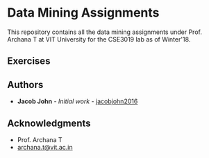 # Data Mining Assignments

This repository contains all the data mining assignments under Prof. Archana T at VIT University for the CSE3019 lab as of Winter'18.

## Exercises



## Authors

* **Jacob John** - *Initial work* - [jacobjohn2016](github.com/jacobjohn2016/)

## Acknowledgments

* Prof. Archana T 
* archana.t@vit.ac.in
